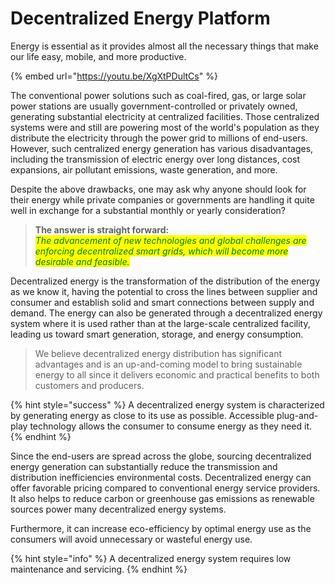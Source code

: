 # Decentralized Energy Platform

Energy is essential as it provides almost all the necessary things that make our life easy, mobile, and more productive.

{% embed url="https://youtu.be/XgXtPDultCs" %}

The conventional power solutions such as coal-fired, gas, or large solar power stations are usually government-controlled or privately owned, generating substantial electricity at centralized facilities. Those centralized systems were and still are powering most of the world's population as they distribute the electricity through the power grid to millions of end-users. However, such centralized energy generation has various disadvantages, including the transmission of electric energy over long distances, cost expansions, air pollutant emissions, waste generation, and more.

Despite the above drawbacks, one may ask why anyone should look for their energy while private companies or governments are handling it quite well in exchange for a substantial monthly or yearly consideration?&#x20;

> **The answer is straight forward:** \
> _<mark style="color:green;">The advancement of new technologies and global challenges are enforcing decentralized smart grids, which will become more desirable and feasible.</mark>_

Decentralized energy is the transformation of the distribution of the energy as we know it, having the potential to cross the lines between supplier and consumer and establish solid and smart connections between supply and demand. The energy can also be generated through a decentralized energy system where it is used rather than at the large-scale centralized facility, leading us toward smart generation, storage, and energy consumption.

> We believe decentralized energy distribution has significant advantages and is an up-and-coming model to bring sustainable energy to all since it delivers economic and practical benefits to both customers and producers.

{% hint style="success" %}
A decentralized energy system is characterized by generating energy as close to its use as possible. Accessible plug-and-play technology allows the consumer to consume energy as they need it.
{% endhint %}

Since the end-users are spread across the globe, sourcing decentralized energy generation can substantially reduce the transmission and distribution inefficiencies environmental costs. Decentralized energy can offer favorable pricing compared to conventional energy service providers. It also helps to reduce carbon or greenhouse gas emissions as renewable sources power many decentralized energy systems.

Furthermore, it can increase eco-efficiency by optimal energy use as the consumers will avoid unnecessary or wasteful energy use.

{% hint style="info" %}
A decentralized energy system requires low maintenance and servicing.
{% endhint %}
